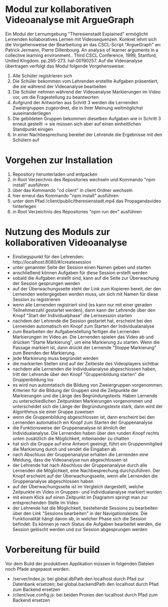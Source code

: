 # Modul zur kollaborativen Videoanalyse mit ArgueGraph
Ein Modul der Lernumgebung "Theresienstadt Explained" ermöglicht Lernenden kollaboratives Lernen mit Videosequenzen. Konkret lehnt sich die Vorgehensweise der Bearbeitung an das CSCL-Script "ArgueGraph" an:
Patrick Jermann, Pierre Dillenbourg. An analysis of learner arguments in a collective learning environment.. Third CSCL Conference, 1999, Stanford, United Kingdom. pp.265-273. hal-00190257.
Auf die Videoanalyse übertragen verfolgt das Modul folgende Vorgehensweise:
1. Alle Schüler registrieren sich
2. Die Schüler bekommen vom Lehrenden erstellte Aufgaben präsentiert, die sie während der Videoanalyse bearbeiten
3. Die Schüler nehmen während der Videoanalyse Markierungen im Video vor, um die Fragestellung zu beantworten
4. Aufgrund der Antworten aus Schritt 3 werden die Lernenden Zweiergruppen zugeordnet, die in ihrer Meinung weitmöglichst auseinanderliegen
5. Die gebildeten Gruppen bekommen dieselben Aufgaben wie in Schritt 3 erneut gestellt -> sie müssen sich aber auf einen einheitlichen Standpunkt einigen
6. In einer Nachbesprechung bereitet der Lehrende die Ergebnisse mit den Schülern auf

# Vorgehen zur Installation
1. Repository herunterladen und entpacken
2. in Root Verzeichnis des Repositories wechseln und Kommando "npm install" ausführen
3. über das Kommando "cd client" in client Ordner wechseln
4. hier erneut das Kommando "npm install" ausführen
5. unter dem Pfad /client/public/theresienstadt.mp4 das Propagandavideo hinterlegen
6. in Root Verzeichnis des Repositories "npm run dev" ausführen

# Nutzung des Moduls zur kollaborativen Videoanalyse
- Einstiegspunkt für den Lehrenden: http://localhost:8080/#/createsession
- unter genannter Seite der Session einen Namen geben und starten
- anschließend können Aufgaben für diese Session erstellt werden
- sobald die Aufgaben erstellt sind, kann auf die Seite zur Überwachung der Session gesprungen werden
- auf der Überwachungsseite steht der Link zum Kopieren bereit, der den Lernenden weitergegeben werden muss, um sich mit Namen für diese Session zu registrieren
- wenn alle Lernenden registriert sind (es kann nur mit einer geraden Teilnehmerzahl gestartet werden), dann kann der Lehrende über den Knopf "Start der Individualphase" die Lernsession starten
- nachdem der Lehrende die Session gestartet hat, erscheint bei den Lernenden automatisch ein Knopf zum Starten der Individualanalyse
- zum Bearbeiten der Aufgabenstellung fertigen die Lernenden Markierungen im Video an. Die Lernenden spielen das Video ab und drücken "Starte Markierung", um eine Markierung zu starten. Wenn die Passage markiert ist, dann drückt der Lernende "Stoppe Markierung" zum Beenden der Markierung.
- jede Markierung muss begründet werden
- die markierten Stellen sind auf der Zeitleiste des Videoplayers sichtbar
- nachdem alle Lernenden die Individualanalyse abgeschlossen haben, tritt der Lehrende über den Knopf "Gruppenbildung starten" die Gruppenbildung los
- es wird nun automtatisch die Bildung von Zweiergruppen vorgenommen. Kriterien für die Bildung der Gruppen sind die Zeitpunkte der Markierungen und die Länge des Begründungstexts. Haben Lernende zu unterschiedlichen Zeitpunkten Markierungen vorgenommen und unterscheidet sich die Länge der Begründungstexte stark, dann wird der Algorithmus sie einer Gruppe zuweisen
- wenn die Gruppenbildung abgeschlossen ist, dann erscheint bei den Lernenden automatisch ein Knopf zum Starten der Gruppenanalyse
- die Funktionsweise der Gruppenanalyse ist ähnlich der Individualanalyse. Die Lernenden haben über den runden Knopf rechts unten zusätzlich die Möglichkeit, miteinander zu chatten
- hat sich die Gruppe auf eine Antwort geeinigt, führt ein Gruppenmitglied die Markierung durch und sendet die Eingaben ab
- nach Abschluss der Gruppenanalyse erhalten die Lernenden eine Meldung, dass die Videoanalyse nun abgeschlossen ist
- der Lehrende hat nach Abschluss der Gruppenanalyse durch alle Lernenden die Möglichkeit, eine Nachbesprechung durchzuführen. Der Knopf erscheint auf der Überwachungsseite, wenn alle Lernenden die Gruppenanalyse abgeschlossen haben
- auf der Überwachungsseite ist im Vergleich dargestellt, welche Zeitpunkte im Video in Gruppen- und Individualanalyse markiert wurden
- mit einem Klick auf einen Zeitpunkt im Diagramm springt man zur entsprechenden Stelle im Video
- der Lehrende hat die Möglichkeit, bestehende Sessions zu bearbeiten über den Link "Sessions bearbeiten" in der Navigationsleiste. Die Funktionalität hängt davon ab, in welcher Phase sich die Session befindet. Es können je nach Status die Aufgaben bearbeitet werden, die Session gelöscht werden und zur Session abgesprungen werden

# Vorbereitung für build
Vor dem Build der produktiven Applikation müssen in folgenden Dateien noch Pfade angepasst werden:
- /server/index.js: bei global.dbPath den localhost durch Pfad zur Datenbank ersetzen; bei global.backendPath den localhost durch Pfad zum Backend ersetzen
- /client/vue.config.js: bei beiden Proxies den localhost durch Pfad zum Backend ersetzen